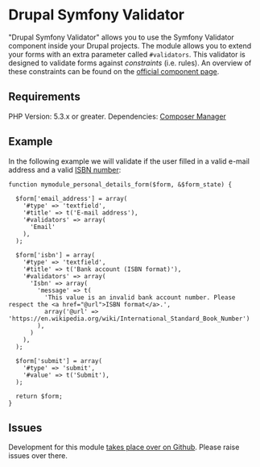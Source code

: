 # Drupal Symfony Validator
"Drupal Symfony Validator" allows you to use the Symfony Validator component
inside your Drupal projects. The module allows you to extend your forms with
an extra parameter called `#validators`. This validator is designed to validate
forms against *constraints* (i.e. rules). An overview of these constraints can
be found on the [official component page](http://symfony.com/doc/current/book/validation.html#constraints).

## Requirements
PHP Version: 5.3.x or greater.
Dependencies: [Composer Manager](https://drupal.org/project/composer_manager)

## Example
In the following example we will validate if the user filled in a valid e-mail
address and a valid [ISBN number](https://en.wikipedia.org/wiki/International_Standard_Book_Number):

```
function mymodule_personal_details_form($form, &$form_state) {

  $form['email_address'] = array(
    '#type' => 'textfield',
    '#title' => t('E-mail address'),
    '#validators' => array(
      'Email'
    ),
  );

  $form['isbn'] = array(
    '#type' => 'textfield',
    '#title' => t('Bank account (ISBN format)'),
    '#validators' => array(
      'Isbn' => array(
        'message' => t(
          'This value is an invalid bank account number. Please respect the <a href="@url">ISBN format</a>.',
          array('@url' => 'https://en.wikipedia.org/wiki/International_Standard_Book_Number')
        ),
      )
    ),
  );

  $form['submit'] = array(
    '#type' => 'submit',
    '#value' => t('Submit'),
  );

  return $form;
}
```

## Issues
Development for this module [takes place over on Github](https://github.com/Capgemini/drupal_symfony_validator). Please raise issues over there.

